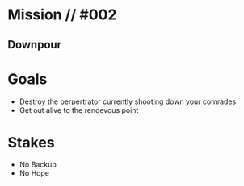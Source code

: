 # Mission // #002
## Downpour
# Goals
- Destroy the perpertrator currently shooting down your comrades
- Get out alive to the rendevous point

# Stakes
- No Backup
- No Hope

